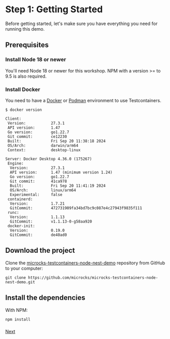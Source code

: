 # Step 1: Getting Started

Before getting started, let's make sure you have everything you need for running this demo.

## Prerequisites

### Install Node 18 or newer

You'll need Node 18 or newer for this workshop. NPM with a version >= to 9.5 is also required.


### Install Docker

You need to have a [Docker](https://docs.docker.com/get-docker/) or [Podman](https://podman.io/) environment to use Testcontainers.

```shell
$ docker version

Client:
 Version:           27.3.1
 API version:       1.47
 Go version:        go1.22.7
 Git commit:        ce12230
 Built:             Fri Sep 20 11:38:18 2024
 OS/Arch:           darwin/arm64
 Context:           desktop-linux

Server: Docker Desktop 4.36.0 (175267)
 Engine:
  Version:          27.3.1
  API version:      1.47 (minimum version 1.24)
  Go version:       go1.22.7
  Git commit:       41ca978
  Built:            Fri Sep 20 11:41:19 2024
  OS/Arch:          linux/arm64
  Experimental:     false
 containerd:
  Version:          1.7.21
  GitCommit:        472731909fa34bd7bc9c087e4c27943f9835f111
 runc:
  Version:          1.1.13
  GitCommit:        v1.1.13-0-g58aa920
 docker-init:
  Version:          0.19.0
  GitCommit:        de40ad0
```

## Download the project

Clone the [microcks-testcontainers-node-nest-demo](https://github.com/microcks/microcks-testcontainers-node-nest-demo) repository from GitHub to your computer:

```shell
git clone https://github.com/microcks/microcks-testcontainers-node-nest-demo.git
```

## Install the dependencies

With NPM:

```shell
npm install
```

### 

[Next](step-2-exploring-the-app.md)